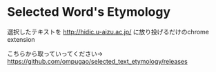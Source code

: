 # Selected Word's Etymology

選択したテキストを http://hidic.u-aizu.ac.jp/ に放り投げるだけのchrome extension

こちらから取っていってください-> https://github.com/ompugao/selected_text_etymology/releases
